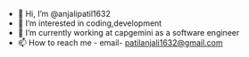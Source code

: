- 👋 Hi, I’m @anjalipatil1632
- 👀 I’m interested in coding,development
- 🌱 I’m currently working at capgemini as a software engineer
- 📫 How to reach me - email- patilanjali1632@gmail.com

<!---
anjalipatil1632/anjalipatil1632 is a ✨ special ✨ repository because its `README.md` (this file) appears on your GitHub profile.
You can click the Preview link to take a look at your changes.
--->
